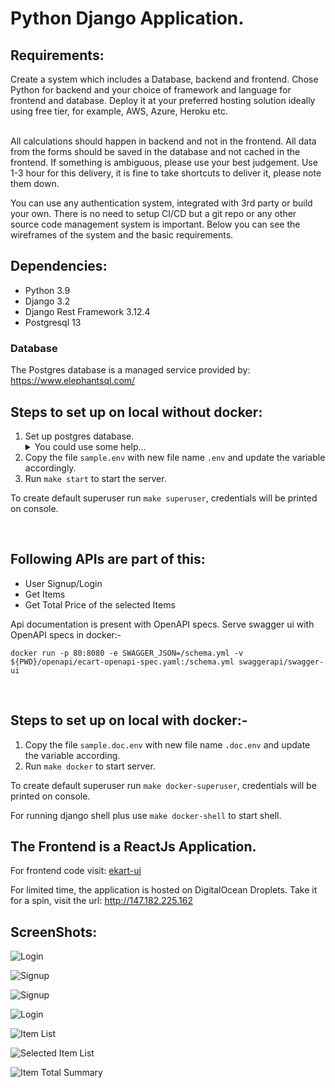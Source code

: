 # Python Django Application.

## Requirements:
Create a system which includes a Database, backend and frontend. Chose Python for backend and
your choice of framework and language for frontend and database. Deploy it at your preferred
hosting solution ideally using free tier, for example, AWS, Azure, Heroku etc.

<br>
All calculations should happen in backend and not in the frontend. All data from the forms should be
saved in the database and not cached in the frontend.
If something is ambiguous, please use your best judgement. Use 1-3 hour for this delivery, it is fine
to take shortcuts to deliver it, please note them down.

<br>

You can use any authentication system, integrated with 3rd party or build your own. There is no need
to setup CI/CD but a git repo or any other source code management system is important.
Below you can see the wireframes of the system and the basic requirements.

## Dependencies:
* Python 3.9
* Django 3.2
* Django Rest Framework 3.12.4
* Postgresql 13

### Database
The Postgres database is a managed service provided by: https://www.elephantsql.com/

## Steps to set up on local without docker:
1. Set up postgres database.
   <details>
   <summary>You could use some help...</summary>
   <pre>
   sudo -u postgres psql
   create database <em>database_name</em>;
   create user <em>username</em> with encrypted password '<em>password</em>';
   grant all privileges on database <em>database_name</em> to <em>username</em>;
   </pre>
   </details>
2. Copy the file `sample.env` with new file name `.env` and update the variable accordingly.
3. Run `make start` to start the server.

To create default superuser run `make superuser`, credentials will be printed on console.

<br>

## Following APIs are part of this:
* User Signup/Login
* Get Items
* Get Total Price of the selected Items

Api documentation is present with OpenAPI specs. Serve swagger ui with OpenAPI specs in docker:-

`docker run -p 80:8080 -e SWAGGER_JSON=/schema.yml -v ${PWD}/openapi/ecart-openapi-spec.yaml:/schema.yml swaggerapi/swagger-ui
`

<br/>

## Steps to set up on local with docker:-
1. Copy the file `sample.doc.env` with new file name `.doc.env` and update the variable according.
2. Run `make docker` to start server.

To create default superuser run `make docker-superuser`, credentials will be printed on console.

For running django shell plus use `make docker-shell` to start shell.

## The Frontend is a ReactJs Application.
For frontend code visit: [ekart-ui](https://github.com/anandsomu/ekart-ui)

For limited time, the application is hosted on DigitalOcean Droplets.
Take it for a spin, visit the url: http://147.182.225.162

## ScreenShots:

![Login](./screens/login.png)
<br>

![Signup](./screens/signup.png)
<br>

![Signup](./screens/signup-2.png)
<br>

![Login](./screens/login-2.png)
<br>

![Item List](./screens/item_list.png)
<br>

![Selected Item List](./screens/selected_item_list.png)
<br>

![Item Total Summary](./screens/item_total_summary.png)



